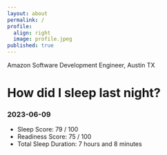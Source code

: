 ```yaml
---
layout: about
permalink: /
profile:
  align: right
  image: profile.jpeg
published: true
---
```


Amazon Software Development Engineer, Austin TX

# How did I sleep last night? 
### 2023-06-09
- Sleep Score: 79 / 100
- Readiness Score: 75 / 100 
- Total Sleep Duration: 7 hours and 8 minutes
